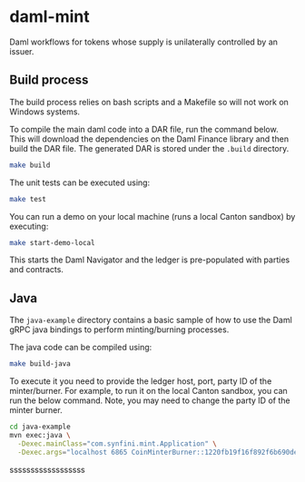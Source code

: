 # daml-mint

Daml workflows for tokens whose supply is unilaterally controlled by an issuer.

## Build process

The build process relies on bash scripts and a Makefile so will not work on Windows systems.

To compile the main daml code into a DAR file, run the command below. This will download the dependencies on the Daml
Finance library and then build the DAR file. The generated DAR is stored under the `.build` directory.

```bash
make build
```

The unit tests can be executed using:

```bash
make test
```

You can run a demo on your local machine (runs a local Canton sandbox) by executing:

```bash
make start-demo-local
```

This starts the Daml Navigator and the ledger is pre-populated with parties and contracts.

## Java

The `java-example` directory contains a basic sample of how to use the Daml gRPC java bindings to perform
minting/burning processes.

The java code can be compiled using:

```bash
make build-java
```

To execute it you need to provide the ledger host, port, party ID of the minter/burner. For example, to run it on the
local Canton sandbox, you can run the below command. Note, you may need to change the party ID of the minter burner.

```bash
cd java-example
mvn exec:java \
  -Dexec.mainClass="com.synfini.mint.Application" \
  -Dexec.args="localhost 6865 CoinMinterBurner::1220fb19f16f892f6b690decfecc133d4e273b3e026e4bc4f9faaf97f9a8a4a9ce16"
```
ssssssssssssssssss
